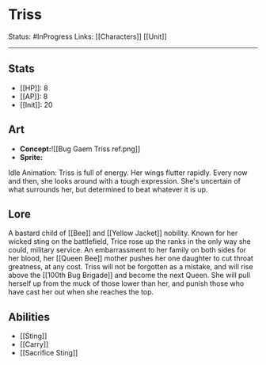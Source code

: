 # Triss
Status: #InProgress
Links: [[Characters]] [[Unit]]
___
## Stats
- [[HP]]: 8
- [[AP]]: 8
- [[Init]]: 20

## Art
- **Concept:**![[Bug Gaem Triss ref.png]]
- **Sprite:**

Idle Animation: Triss is full of energy. Her wings flutter rapidly.  Every now and then, she looks around with a tough expression. She's uncertain of what surrounds her, but determined to beat whatever it is up.
## Lore
A bastard child of [[Bee]] and [[Yellow Jacket]] nobility. Known for her wicked sting on the battlefield, Trice rose up the ranks in the only way she could, military service. An embarrassment to her family on both sides for her blood, her [[Queen Bee]] mother pushes her one daughter to cut throat greatness, at any cost. Triss will not be forgotten as a mistake, and will rise above the [[100th Bug Brigade]] and become the next Queen. She will pull herself up from the muck of those lower than her, and punish those who have cast her out when she reaches the top.

## Abilities
- [[Sting]]
- [[Carry]]
- [[Sacrifice Sting]]